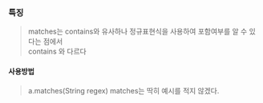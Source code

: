 ### 특징
> matches는 contains와 유사하나 정규표현식을 사용하여 포함여부를 알 수 있다는 점에서  
> contains 와 다르다

#### 사용방법
> a.matches(String regex)
> matches는 딱히 예시를 적지 않겠다.
